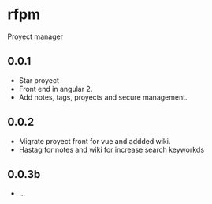 # rfpm
Proyect manager

## 0.0.1
- Star proyect
- Front end in angular 2. 
- Add notes, tags, proyects and secure management.

## 0.0.2 
- Migrate proyect front for vue and addded wiki.
- Hastag for notes and wiki for increase search keyworkds

## 0.0.3b 
- ...

